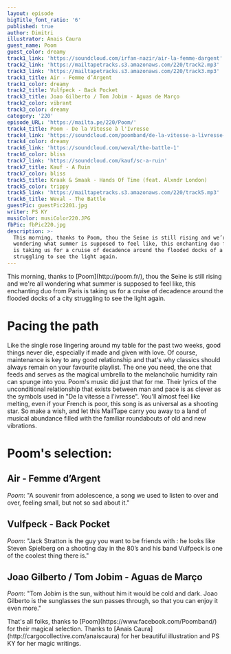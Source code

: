 ```yaml
---
layout: episode
bigTitle_font_ratio: '6'
published: true
author: Dimitri
illustrator: Anais Caura
guest_name: Poom
guest_color: dreamy
track1_link: 'https://soundcloud.com/irfan-nazir/air-la-femme-dargent'
track2_link: 'https://mailtapetracks.s3.amazonaws.com/220/track2.mp3'
track3_link: 'https://mailtapetracks.s3.amazonaws.com/220/track3.mp3'
track1_title: Air - Femme d’Argent
track1_color: dreamy
track2_title: Vulfpeck - Back Pocket
track3_title: Joao Gilberto / Tom Jobim - Aguas de Março
track2_color: vibrant
track3_color: dreamy
category: '220'
episode_URL: 'https://mailta.pe/220/Poom/'
track4_title: Poom - De la Vitesse à l'Ivresse
track4_link: 'https://soundcloud.com/poomband/de-la-vitesse-a-livresse-2'
track4_color: dreamy
track6_link: 'https://soundcloud.com/weval/the-battle-1'
track6_color: bliss
track7_link: 'https://soundcloud.com/kauf/sc-a-ruin'
track7_title: Kauf - A Ruin
track7_color: bliss
track5_title: Kraak & Smaak - Hands Of Time (feat. Alxndr London)
track5_color: trippy
track5_link: 'https://mailtapetracks.s3.amazonaws.com/220/track5.mp3'
track6_title: Weval - The Battle
guestPic: guestPic2201.jpg
writer: PS KY
musiColor: musiColor220.JPG
fbPic: fbPic220.jpg
description: >-
  This morning, thanks to Poom, thou the Seine is still rising and we’re all
  wondering what summer is supposed to feel like, this enchanting duo from Paris
  is taking us for a cruise of decadence around the flooded docks of a city
  struggling to see the light again.
---
```


<p id="introduction">
This morning, thanks to [Poom](http://poom.fr/), thou the Seine is still rising and we're all wondering what summer is supposed to feel like, this enchanting duo from Paris is taking us for a cruise of decadence around the flooded docks of a city struggling to see the light again.</p>

# Pacing the path

Like the single rose lingering around my table for the past two weeks, good things never die, especially if made and given with love. Of course, maintenance is key to any good relationship and that's why classics should always remain on your favourite playlist. The one you need, the one that feeds and serves as the magical umbrella to the melancholic humidity rain can spunge into you. Poom's music did just that for me. Their lyrics of the unconditional relationship that exists between man and pace is as clever as the symbols used in "De la vitesse a l'ivresse".
You'll almost feel like melting, even if your French is poor, this song is as universal as a shooting star. So make a wish, and let this MailTape carry you away to a land of musical abundance filled with the familiar roundabouts of old and new vibrations.

# Poom's selection:

## Air - Femme d’Argent

_Poom_: "A souvenir from adolescence, a song we used to listen to over and over, feeling small, but not so sad about it."

## Vulfpeck - Back Pocket

_Poom_: "Jack Stratton is the guy you want to be friends with : he looks like Steven Spielberg on a shooting day in the 80’s and his band Vulfpeck is one of the coolest thing there is."

## Joao Gilberto / Tom Jobim - Aguas de Março

_Poom_: "Tom Jobim is the sun, without him it would be cold and dark. Joao Gilberto is the sunglasses the sun passes through, so that you can enjoy it even more."

<p id="outroduction">
That's all folks, thanks to [Poom](https://www.facebook.com/Poomband/) for their magical selection. Thanks to [Anais Caura](http://cargocollective.com/anaiscaura) for her beautiful illustration and PS KY for her magic writings.</p>
